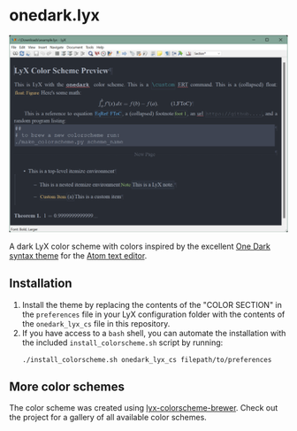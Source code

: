 # onedark.lyx

<a href="img/onedark.png"><img src="img/onedark.png"></a>

A dark LyX color scheme with colors inspired by the excellent [One Dark syntax
theme](https://github.com/atom/atom/tree/master/packages/one-dark-syntax) for the [Atom
text editor](https://atom.io/).

## Installation

1. Install the theme by replacing the contents of the "COLOR SECTION" in the
   `preferences` file in your LyX configuration folder with the contents of the
   `onedark_lyx_cs` file in this repository.
2. If you have access to a `bash` shell, you can automate the installation with the
   included `install_colorscheme.sh` script by running:
   ```
   ./install_colorscheme.sh onedark_lyx_cs filepath/to/preferences
   ```

## More color schemes

The color scheme was created using
[lyx-colorscheme-brewer](https://github.com/urob/lyx-colorscheme-brewer). Check out the
project for a gallery of all available color schemes.

